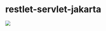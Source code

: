# restlet-servlet-jakarta


[![](https://jitpack.io/v/livlog-llc/restlet-servlet-jakarta.svg)](https://jitpack.io/#livlog-llc/restlet-servlet-jakarta)
